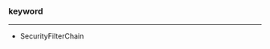 <!--
 * @Descripttion: 
 * @version: 
 * @Author: fuanlei
 * @Date: 2019-12-09 14:17:51
 * @LastEditors: fuanlei
 * @LastEditTime: 2019-12-09 14:18:22
 -->
### keyword
---------------------
- SecurityFilterChain